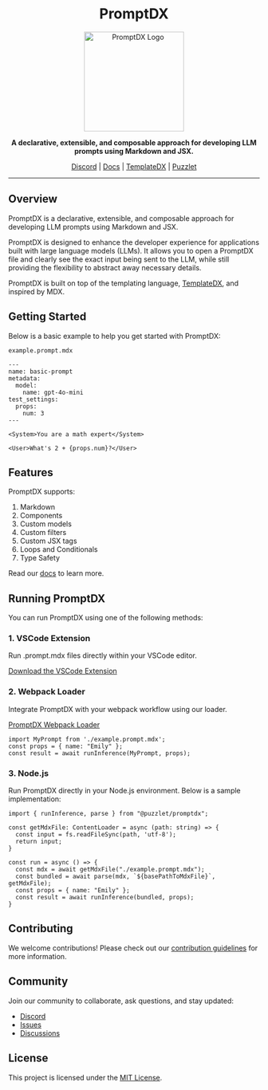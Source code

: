 <h1 align="center">PromptDX</h1>

<p align="center">
  <a href="https://github.com/puzzlet-ai">
    <img src="https://www.puzzlet.ai/images/logo.svg" alt="PromptDX Logo" width="200"/>
  </a>
</p>

<p align="center">
  <strong>A declarative, extensible, and composable approach for developing LLM prompts using Markdown and JSX.</strong>
</p>

<p align="center">
  <a href="https://discord.gg/P2NeMDtXar">Discord</a> |
  <a href="https://puzzlet-ai.github.io/promptdx/">Docs</a> |
  <a href="https://github.com/puzzlet-ai/templatedx">TemplateDX</a> |
  <a href="https://puzzlet.ai">Puzzlet</a>
</p>

---

## Overview

PromptDX is a declarative, extensible, and composable approach for developing LLM prompts using Markdown and JSX.

PromptDX is designed to enhance the developer experience for applications built with large language models (LLMs). It allows you to open a PromptDX file and clearly see the exact input being sent to the LLM, while still providing the flexibility to abstract away necessary details.

PromptDX is built on top of the templating language, [TemplateDX](https://github.com/puzzlet-ai/templatedx), and inspired by MDX.

## Getting Started

Below is a basic example to help you get started with PromptDX:

`example.prompt.mdx`
```mdx
---
name: basic-prompt
metadata:
  model:
    name: gpt-4o-mini
test_settings:
  props:
    num: 3
---

<System>You are a math expert</System>

<User>What's 2 + {props.num}?</User>
```

## Features

PromptDX supports:

1. Markdown
2. Components
3. Custom models
4. Custom filters
6. Custom JSX tags
7. Loops and Conditionals
8. Type Safety

Read our [docs](https://puzzlet-ai.github.io/promptdx) to learn more.

## Running PromptDX

You can run PromptDX using one of the following methods:

### 1. VSCode Extension

Run .prompt.mdx files directly within your VSCode editor.

[Download the VSCode Extension](https://marketplace.visualstudio.com/items?itemName=puzzlet.promptdx)

### 2. Webpack Loader

Integrate PromptDX with your webpack workflow using our loader.

[PromptDX Webpack Loader](https://github.com/puzzlet-ai/promptdx-loader)

```tsx
import MyPrompt from './example.prompt.mdx';
const props = { name: "Emily" };
const result = await runInference(MyPrompt, props);
```

### 3. Node.js

Run PromptDX directly in your Node.js environment. Below is a sample implementation:

```tsx node
import { runInference, parse } from "@puzzlet/promptdx";

const getMdxFile: ContentLoader = async (path: string) => {
  const input = fs.readFileSync(path, 'utf-8');
  return input;
}

const run = async () => {
  const mdx = await getMdxFile("./example.prompt.mdx");
  const bundled = await parse(mdx, `${basePathToMdxFile}`, getMdxFile);
  const props = { name: "Emily" };
  const result = await runInference(bundled, props);
}
```

## Contributing

We welcome contributions! Please check out our [contribution guidelines](https://github.com/puzzlet-ai/promptdx/blob/main/CONTRIBUTING.md) for more information.

## Community

Join our community to collaborate, ask questions, and stay updated:

- [Discord](https://discord.gg/P2NeMDtXar)
- [Issues](https://github.com/puzzlet-ai/promptdx/issues)
- [Discussions](https://github.com/puzzlet-ai/promptdx/discussions)

## License

This project is licensed under the [MIT License](https://github.com/puzzlet-ai/promptdx/blob/main/LICENSE).
